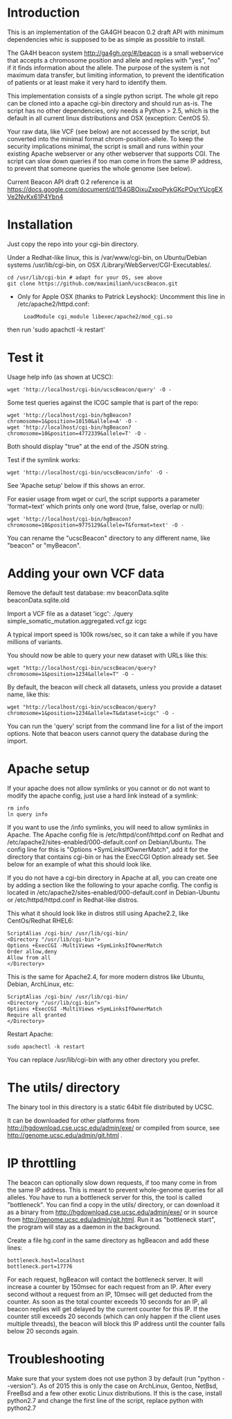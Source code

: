 Introduction
============

This is an implementation of the GA4GH beacon 0.2 draft API with minimum dependencies whic is supposed to be as simple as possible to install.

The GA4H beacon system http://ga4gh.org/#/beacon is a small webservice
that accepts a chromosome position and allele and replies with "yes", "no" if
it finds information about the allele.  The purpose of the system is not
maximum data transfer, but limiting information, to prevent the identification
of patients or at least make it very hard to identify them.

This implementation consists of a single python script.
The whole git repo can be cloned into a apache cgi-bin directory and should run as-is.
The script has no other dependencies, only needs a Python > 2.5, which
is the default in all current linux distributions and OSX (exception: CentOS 5).

Your raw data, like VCF (see below) are not accessed by the script, but converted
into the minimal format chrom-position-allele. To keep the security
implications minimal, the script is small and runs within your existing Apache webserver or 
any other webserver that supports CGI. The script can slow down queries if too
man come in from the same IP address, to prevent that someone queries the whole
genome (see below).

Current Beacon API draft 0.2 reference is at
https://docs.google.com/document/d/154GBOixuZxpoPykGKcPOyrYUcgEXVe2NvKx61P4Ybn4

Installation
============

Just copy the repo into your cgi-bin directory.

Under a Redhat-like linux, this is /var/www/cgi-bin, on Ubuntu/Debian systems
/usr/lib/cgi-bin, on OSX /Library/WebServer/CGI-Executables/.

    cd /usr/lib/cgi-bin # adapt for your OS, see above
    git clone https://github.com/maximilianh/ucscBeacon.git

* Only for Apple OSX (thanks to Patrick Leyshock):
Uncomment this line in /etc/apache2/httpd.conf:

        LoadModule cgi_module libexec/apache2/mod_cgi.so

then run 'sudo apachctl -k restart'
  
Test it
=======

Usage help info (as shown at UCSC):

    wget 'http://localhost/cgi-bin/ucscBeacon/query' -O -

Some test queries against the ICGC sample that is part of the repo:

    wget 'http://localhost/cgi-bin/hgBeacon?chromosome=1&position=10150&allele=A' -O -
    wget 'http://localhost/cgi-bin/hgBeacon?chromosome=10&position=4772339&allele=T' -O -

Both should display "true" at the end of the JSON string.

Test if the symlink works:

    wget 'http://localhost/cgi-bin/ucscBeacon/info' -O -

See 'Apache setup' below if this shows an error.

For easier usage from wget or curl, the script supports a parameter 'format=text' which prints only one word (true, false, overlap or null):

    wget 'http://localhost/cgi-bin/hgBeacon?chromosome=10&position=9775129&allele=T&format=text' -O -

You can rename the "ucscBeacon" directory to any different name, like "beacon" or "myBeacon".

Adding your own VCF data
========================

Remove the default test database:
    mv beaconData.sqlite beaconData.sqlite.old

Import a VCF file as a dataset 'icgc':
    ./query simple_somatic_mutation.aggregated.vcf.gz icgc

A typical import speed is 100k rows/sec, so it can take a while if you have millions of variants.

You should now be able to query your new dataset with URLs like this:

    wget "http://localhost/cgi-bin/ucscBeacon/query?chromosome=1&position=1234&allele=T" -O -

By default, the beacon will check all datasets, unless you provide a dataset name, like this:

    wget "http://localhost/cgi-bin/ucscBeacon/query?chromosome=1&position=1234&allele=T&dataset=icgc" -O -

You can run the 'query' script from the command line for a list of the import options.
Note that beacon users cannot query the database during the import.

Apache setup
============

If your apache does not allow symlinks or you cannot or do not want to modify
the apache config, just use a hard link instead of a symlink:
  
    rm info
    ln query info

If you want to use the /info symlinks, you will need to allow symlinks 
in Apache. The Apache config file
is /etc/httpd/conf/httpd.conf on Redhat and /etc/apache2/sites-enabled/000-default.conf
on Debian/Ubuntu. The config line for this is "Options +SymLinksIfOwnerMatch", add
it for the directory that contains cgi-bin or has the ExecCGI Option already set.
See below for an example of what this should look like.

If you do not have a cgi-bin directory in Apache at all, you can 
create one by adding a section like the following to your apache config.
The config is located in /etc/apache2/sites-enabled/000-default.conf in Debian-Ubuntu or
/etc/httpd/httpd.conf in Redhat-like distros.

This what it should look like in distros still using Apache2.2, like CentOs/Redhat RHEL6:

    ScriptAlias /cgi-bin/ /usr/lib/cgi-bin/
    <Directory "/usr/lib/cgi-bin">
    Options +ExecCGI -MultiViews +SymLinksIfOwnerMatch
    Order allow,deny
    Allow from all
    </Directory>

This is the same for Apache2.4, for more modern distros like Ubuntu, Debian, ArchLinux, etc:

    ScriptAlias /cgi-bin/ /usr/lib/cgi-bin/
    <Directory "/usr/lib/cgi-bin">
    Options +ExecCGI -MultiViews +SymLinksIfOwnerMatch
    Require all granted
    </Directory>

Restart Apache:

    sudo apachectl -k restart

You can replace /usr/lib/cgi-bin with any other directory you prefer.

The utils/ directory
====================

The binary tool in this directory is a static 64bit file distributed
by UCSC.

It can be downloaded for other platforms from
http://hgdownload.cse.ucsc.edu/admin/exe/ or compiled from source, see
http://genome.ucsc.edu/admin/git.html .

IP throttling
=============

The beacon can optionally slow down requests, if too many come in from the same
IP address. This is meant to prevent whole-genome queries for all alleles. You
have to run a bottleneck server for this, the tool is called "bottleneck". 
You can find a copy in the utils/ directory,
or can download it as a binary from http://hgdownload.cse.ucsc.edu/admin/exe/ or
in source from http://genome.ucsc.edu/admin/git.html. Run it as "bottleneck
start", the program will stay as a daemon in the background.

Create a file hg.conf in the same directory as hgBeacon and add these lines:

    bottleneck.host=localhost
    bottleneck.port=17776

For each request, hgBeacon will contact the bottleneck server. It will
increase a counter by 150msec for each request from an IP. After every second
without a request from an IP, 10msec will get deducted from the counter. As
soon as the total counter exceeds 10 seconds for an IP, all beacon replies will
get delayed by the current counter for this IP. If the counter still exceeds 20
seconds (which can only happen if the client uses multiple threads), the beacon
will block this IP address until the counter falls below 20 seconds again.

Troubleshooting
===============

Make sure that
your system does not use python 3 by default (run "python --version"). As of 2015
this is only the case on ArchLinux, Gentoo, NetBsd, FreeBsd and a few other exotic Linux distributions.
If this is the case, install python2.7 and change the first line of the script, replace python with python2.7

